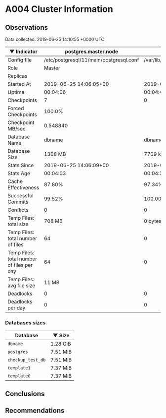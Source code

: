 # A004 Cluster Information #

## Observations ##
Data collected: 2019-06-25 14:10:55 +0000 UTC  

|&#9660;&nbsp;Indicator | postgres.master.node | postgres.replica.node |
|--------|-------|-------- |
|Config file |/etc/postgresql/11/main/postgresql.conf|/var/lib/postgresql/11/secondary/postgresql.conf|
|Role |Master|<no value>|
|Replicas ||<no value>|
|Started At |2019-06-25&nbsp;14:06:05+00|2019-06-25 14:06:15+00|
|Uptime |00:04:06|00:04:40|
|Checkpoints |7|0|
|Forced Checkpoints |100.0%|<no value>|
|Checkpoint MB/sec |0.548840|<no value>|
|Database Name |dbname|dbname|
|Database Size |1308&nbsp;MB|7709 kB|
|Stats Since |2019-06-25&nbsp;14:06:09+00|2019-06-25 14:06:23+00|
|Stats Age |00:04:03|00:04:32|
|Cache Effectiveness |87.80%|97.34%|
|Successful Commits |99.52%|100.00%|
|Conflicts |0|0|
|Temp Files: total size |708&nbsp;MB|0 bytes|
|Temp Files: total number of files |64|0|
|Temp Files: total number of files per day |64|0|
|Temp Files: avg file size |11&nbsp;MB|<no value>|
|Deadlocks |0|0|
|Deadlocks per day |0|0|


### Databases sizes ###

| Database | &#9660;&nbsp;Size |
|----------|--------|
| `dbname` | 1.28&nbsp;GiB |
| `postgres` | 7.51&nbsp;MiB |
| `checkup_test_db` | 7.51&nbsp;MiB |
| `template1` | 7.37&nbsp;MiB |
| `template0` | 7.37&nbsp;MiB |


## Conclusions ##


## Recommendations ##

